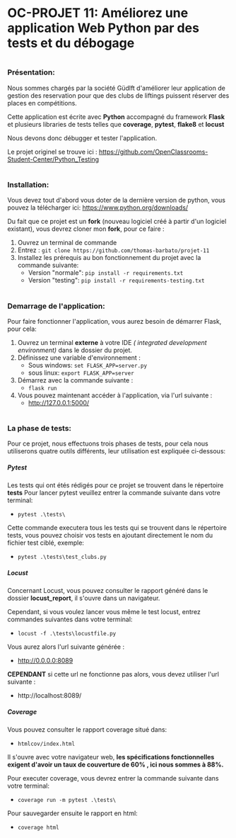 # OC-PROJET 11: Améliorez une application Web Python par des tests et du débogage
#
### Présentation:
Nous sommes chargés par la société Güdlft d'améliorer leur application de gestion des reservation
pour que des clubs de liftings puissent réserver des places en compétitions.

Cette application est écrite avec **Python** accompagné du framework **Flask** et plusieurs libraries de tests
telles que **coverage**, **pytest**, **flake8** et **locust**

Nous devons donc débugger et tester l'application.

Le projet originel se trouve ici : https://github.com/OpenClassrooms-Student-Center/Python_Testing
#
### Installation:
Vous devez tout d'abord vous doter de la dernière version de python, vous pouvez la télécharger ici:
https://www.python.org/downloads/

Du fait que ce projet est un **fork** (nouveau logiciel créé à partir d'un logiciel existant), 
vous devrez cloner mon **fork**, pour ce faire : 
1. Ouvrez un terminal de commande
2. Entrez : ``git clone https://github.com/thomas-barbato/projet-11``
3. Installez les prérequis au bon fonctionnement du projet avec la commande suivante:
   - Version "normale": ``pip install -r requirements.txt``
   - Version "testing": ``pip install -r requirements-testing.txt``
#
### Demarrage de l'application:
Pour faire fonctionner l'application, vous aurez besoin de démarrer Flask, pour cela:
1. Ouvrez un terminal **externe** à votre IDE *( integrated development environment)*
dans le dossier du projet.
2. Définissez une variable d'environnement :
    - Sous windows: ``set FLASK_APP=server.py``
    - sous linux: ``export FLASK_APP=server``
3. Démarrez avec la commande suivante :
    - ``flask run``
4. Vous pouvez maintenant accéder à l'application, via l'url suivante :
    - http://127.0.0.1:5000/
#
### La phase de tests:
Pour ce projet, nous effectuons trois phases de tests, pour cela nous utiliserons quatre
outils différents, leur utilisation est expliquée ci-dessous:

##### *Pytest*
Les tests qui ont étés rédigés pour ce projet se trouvent dans le répertoire **tests**
Pour lancer pytest veuillez entrer la commande suivante dans votre terminal:

- ``pytest .\tests\``

Cette commande executera tous les tests qui se trouvent dans le répertoire tests, vous pouvez
choisir vos tests en ajoutant directement le nom du fichier test ciblé, exemple:
- ``pytest .\tests\test_clubs.py``

##### *Locust*

Concernant Locust, vous pouvez consulter le rapport généré dans le dossier **locust_report**, 
il s'ouvre dans un navigateur.

Cependant, si vous voulez lancer vous même le test locust, entrez commandes suivantes dans votre terminal:

- ``locust -f .\tests\locustfile.py``

Vous aurez alors l'url suivante générée : 
 - http://0.0.0.0:8089

**CEPENDANT** si cette url ne fonctionne pas alors, vous devez utiliser l'url suivante : 
 - http://localhost:8089/

##### *Coverage*

Vous pouvez consulter le rapport coverage situé dans:
- ``htmlcov/index.html``

Il s'ouvre avec votre navigateur web, **les spécifications fonctionnelles exigent d'avoir un taux
de couverture de 60% , ici nous sommes à 88%.**

Pour executer coverage, vous devrez entrer la commande suivante dans votre terminal:
- ``coverage run -m pytest .\tests\``

Pour sauvegarder ensuite le rapport en html:
- ``coverage html``
